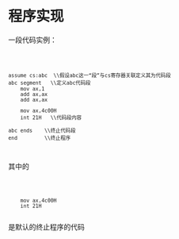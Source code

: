 # 程序实现

一段代码实例：

<code>

    assume cs:abc  \\假设abc这一“段”与cs寄存器关联定义其为代码段
    abc segment   \\定义abc代码段
        mov ax,1
        add ax,ax
        add ax,ax

        mov ax,4c00H
        int 21H   \\代码段内容

    abc ends    \\终止代码段
    end         \\终止程序

</code>

其中的

<code>

        mov ax,4c00H
        int 21H 
</code>
是默认的终止程序的代码